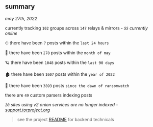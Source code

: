 
## summary
_may 27th, 2022_

currently tracking `102` groups across `147` relays & mirrors - _`55` currently online_

⏲ there have been `7` posts within the `last 24 hours`

🦈 there have been `278` posts within the `month of may`

🪐 there have been `1048` posts within the `last 90 days`

🏚 there have been `1607` posts within the `year of 2022`

🦕 there have been `3893` posts `since the dawn of ransomwatch`

there are `49` custom parsers indexing posts

_`20` sites using v2 onion services are no longer indexed - [support.torproject.org](https://support.torproject.org/onionservices/v2-deprecation/)_

> see the project [README](https://github.com/joshhighet/ransomwatch#ransomwatch--) for backend technicals
